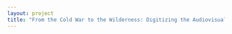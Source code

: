 ```yaml
--- 
layout: project 
title: "From the Cold War to the Wilderness: Digitizing the Audiovisual Archives of Senator Frank Church" 
---
```



